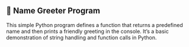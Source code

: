 ## 👋 Name Greeter Program
This simple Python program defines a function that returns a predefined name and then prints a friendly greeting in the console. 
It’s a basic demonstration of string handling and function calls in Python.
